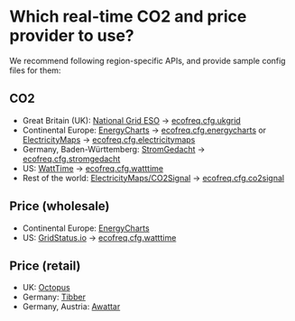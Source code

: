 # Which real-time CO2 and price provider to use? 

We recommend following region-specific APIs, and provide sample config files for them: 

## CO2

  - Great Britain (UK): [National Grid ESO](https://carbonintensity.org.uk/) -> [ecofreq.cfg.ukgrid](https://github.com/amkozlov/eco-freq/blob/main/config/ecofreq.cfg.ukgrid)
  - Continental Europe: [EnergyCharts](https://energy-charts.info/) -> [ecofreq.cfg.energycharts](https://github.com/amkozlov/eco-freq/blob/main/config/ecofreq.cfg.energycharts) or
                        [ElectricityMaps](https://static.electricitymaps.com/api/docs/index.html) -> [ecofreq.cfg.electricitymaps](https://github.com/amkozlov/eco-freq/blob/main/config/ecofreq.cfg.electricitymaps)
  - Germany, Baden-Württemberg: [StromGedacht](https://www.stromgedacht.de/) -> [ecofreq.cfg.stromgedacht](https://github.com/amkozlov/eco-freq/blob/main/config/ecofreq.cfg.stromgedacht)
  - US: [WattTime](https://www.watttime.org/) -> [ecofreq.cfg.watttime](https://github.com/amkozlov/eco-freq/blob/main/config/ecofreq.cfg.watttime) 
  - Rest of the world: [ElectricityMaps/CO2Signal](https://static.electricitymaps.com/api/docs/index.html) -> [ecofreq.cfg.co2signal](https://github.com/amkozlov/eco-freq/blob/main/config/ecofreq.cfg.co2signal)  

## Price (wholesale)

  - Continental Europe: [EnergyCharts](https://energy-charts.info/)
  - US: [GridStatus.io](https://api.gridstatus.io/docs) -> [ecofreq.cfg.watttime](https://github.com/amkozlov/eco-freq/blob/main/config/ecofreq.cfg.watttime)

## Price (retail)

 - UK: [Octopus](https://octopus.energy/)
 - Germany: [Tibber](https://tibber.com)
 - Germany, Austria: [Awattar](https://www.awattar.at/)
